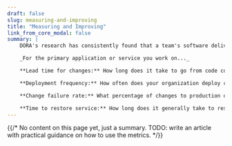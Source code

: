 ```yaml
---
draft: false
slug: measuring-and-improving
title: "Measuring and Improving"
link_from_core_modal: false
summary: |
    DORA's research has consistently found that a team's software delivery capability reliably predicts the value that the team provides to their organization. Survey respondents who achieve high levels of software delivery performance report that their organizations perform better on business objectives. Performance can be assessed according to four software delivery metrics:

    _For the primary application or service you work on..._

    **Lead time for changes:** How long does it take to go from code committed to code successfully running in production?

    **Deployment frequency:** How often does your organization deploy code to production or release it to end users?

    **Change failure rate:** What percentage of changes to production or released to users result in degraded service (e.g., lead to service impairment or service outage) and subsequently require remediation (e.g., require a hotfix, rollback, fix forward, patch)?

    **Time to restore service:** How long does it generally take to restore service when a service incident or a defect that impacts users occurs (e.g., unplanned outage, service impairment)?
---
```

{{/* No content on this page yet, just a summary. TODO: write an article with practical guidance on how to use the metrics. */}}